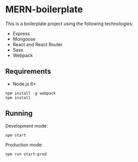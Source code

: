 # MERN-boilerplate

This is a boilerplate project using the following technologies:
- Express
- Mongoose
- React and React Router
- Sass
- Webpack


## Requirements

- Node.js 6+

```shell
npm install -g webpack
npm install
```


## Running

Development mode:

```shell
npm start
```

Production mode:

```shell
npm run start:prod
```
